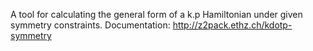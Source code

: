 A tool for calculating the general form of a k.p Hamiltonian under given symmetry constraints.
Documentation: http://z2pack.ethz.ch/kdotp-symmetry
